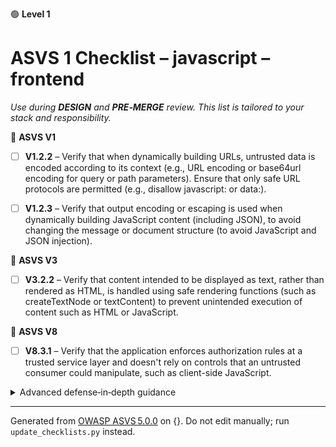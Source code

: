 🟢 **Level 1**

# ASVS 1 Checklist – javascript – frontend

*Use during **DESIGN** and **PRE‑MERGE** review. This list is tailored to your stack and responsibility.*



🎯 **ASVS V1**

- [ ] **V1.2.2** – Verify that when dynamically building URLs, untrusted data is encoded according to its context (e.g., URL encoding or base64url encoding for query or path parameters). Ensure that only safe URL protocols are permitted (e.g., disallow javascript: or data:).

- [ ] **V1.2.3** – Verify that output encoding or escaping is used when dynamically building JavaScript content (including JSON), to avoid changing the message or document structure (to avoid JavaScript and JSON injection).


🎯 **ASVS V3**

- [ ] **V3.2.2** – Verify that content intended to be displayed as text, rather than rendered as HTML, is handled using safe rendering functions (such as createTextNode or textContent) to prevent unintended execution of content such as HTML or JavaScript.


🎯 **ASVS V8**

- [ ] **V8.3.1** – Verify that the application enforces authorization rules at a trusted service layer and doesn't rely on controls that an untrusted consumer could manipulate, such as client-side JavaScript.

<details><summary>Advanced defense‑in‑depth guidance</summary>


_Add organisation‑specific recommendations, links to tooling, threat models, etc._

</details>


---

Generated from [OWASP ASVS 5.0.0](https://owasp.org/www-project-application-security-verification-standard/) on {}. Do not edit manually; run `update_checklists.py` instead.
